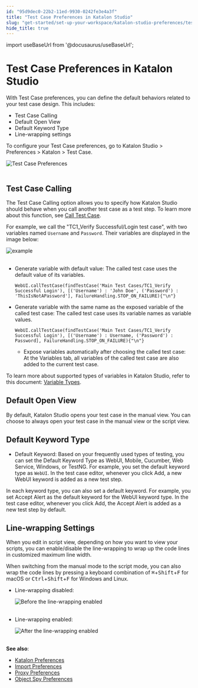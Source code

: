 ```yaml
---
id: "95d9dec0-22b2-11ed-9930-0242fe3e4a3f"
title: "Test Case Preferences in Katalon Studio"
slug: "get-started/set-up-your-workspace/katalon-studio-preferences/test-case-preferences-in-katalon-studio"
hide_title: true
---
```

import useBaseUrl from '@docusaurus/useBaseUrl';


# <a id="id" class="anchor_top_offset"/><a id="ariaid-title1" class="anchor_top_offset"/>Test Case Preferences in <span xmlns="http://www.w3.org/1999/xhtml" className="ph">Katalon Studio</span> 

<p xmlns="http://www.w3.org/1999/xhtml" className="p">With Test Case preferences, you can define the default behaviors   related to your test case design. This includes:</p> 
<ul xmlns="http://www.w3.org/1999/xhtml" className="ul"><li className="li">Test Case Calling</li><li className="li">Default Open View</li><li className="li">Default Keyword Type</li><li className="li">Line-wrapping settings</li></ul> 
<p xmlns="http://www.w3.org/1999/xhtml" className="p">To configure your Test Case preferences, go to <span className="ph">Katalon Studio</span>   &gt; <span className="ph uicontrol">Preferences</span> &gt; <span className="ph uicontrol">Katalon</span> &gt; <span className="ph uicontrol">Test Case</span>.</p> 
<p xmlns="http://www.w3.org/1999/xhtml" className="p">   <img className="image" src={useBaseUrl("https://github.com/katalon-studio/docs-images/raw/master/katalon-studio/docs/test-case-preferences/test-case-preferences.png")} width={700} alt="Test Case Preferences" /><br /><br /> </p> 

## <a id="id_1" class="anchor_top_offset"/>Test Case Calling

<p xmlns="http://www.w3.org/1999/xhtml" className="p">The <span className="ph uicontrol">Test Case Calling</span> option allows you to   specify how Katalon Studio should behave when you call another test   case as a test step. To learn more about this function, see <a className="xref" href="/create-tests/create-test-cases/call-test-case-in-katalon-studio">Call     Test Case</a>.</p> 
<p xmlns="http://www.w3.org/1999/xhtml" className="p">For example, we call the "TC1_Verify Successful/Login test case", with two variables named   <code className="ph codeph">Username</code> and <code className="ph codeph">Password</code>. Their variables   are displayed in the image below:</p> 
<p xmlns="http://www.w3.org/1999/xhtml" className="p">   <img className="image" src={useBaseUrl("https://github.com/katalon-studio/docs-images/raw/master/katalon-studio/docs/test-case-preferences/830-calling-example.png")} width={700} alt="example" /><br /><br /> </p> 
<ul xmlns="http://www.w3.org/1999/xhtml" className="ul"><li className="li">     <p className="p"><span className="ph uicontrol">Generate variable with default value</span>: The       called test case uses the default value of its variables.</p>     <pre className="pre codeblock"><code>WebUI.callTestCase(findTestCase('Main Test Cases/TC1_Verify Successful Login'), [('Username') : 'John Doe', ('Password') : 'ThisIsNotAPassword'], FailureHandling.STOP_ON_FAILURE){"\n"}</code></pre>   </li><li className="li">     <p className="p"><span className="ph uicontrol">Generate variable with the same name as the exposed         variable of the called test case</span>: The called test case       uses its variable names as variable values.</p>     <pre className="pre codeblock"><code>WebUI.callTestCase(findTestCase('Main Test Cases/TC1_Verify Successful Login'), [('Username') : Username, ('Password') : Password], FailureHandling.STOP_ON_FAILURE){"\n"}</code></pre>     <ul className="ul"><li className="li"><span className="ph uicontrol">Expose variables automatically after choosing the           called test case</span>: At the <span className="ph uicontrol">Variables</span> tab,         all variables of the called test case are also added to the current         test case.</li></ul>   </li></ul> 
<p xmlns="http://www.w3.org/1999/xhtml" className="p">To learn more about supported types of variables in Katalon   Studio, refer to this document: <a className="xref" href="/create-tests/data-driven-testing/types-of-variables-in-katalon-studio#id_2">Variable     Types</a>.</p> 
    

## <a id="id_2" class="anchor_top_offset"/>Default Open View

    
      
<p xmlns="http://www.w3.org/1999/xhtml" className="p">By default, Katalon Studio opens your test case in the manual   view. You can choose to always open your test case in the manual   view or the script view.</p> 
    
  

## <a id="id_3" class="anchor_top_offset"/>Default Keyword Type

<ul xmlns="http://www.w3.org/1999/xhtml" className="ul"><li className="li"><span className="ph uicontrol">Default Keyword</span>: Based on your frequently used     types of testing, you can set the <span className="ph uicontrol">Default Keyword       Type</span> as WebUI, Mobile, Cucumber, Web Service, Windows, or     TestNG. For example, you set the default keyword type as     <code className="ph codeph">WebUI</code>. In the test case editor, whenever you click     <span className="ph uicontrol">Add</span>, a new WebUI keyword is added as a new test     step.</li></ul> 
<p xmlns="http://www.w3.org/1999/xhtml" className="p">In each keyword type, you can also set a default keyword. For   example, you set <span className="ph uicontrol">Accept Alert</span> as the default   keyword for the <span className="ph uicontrol">WebUI</span> keyword type. In the test   case editor, whenever you click <span className="ph uicontrol">Add</span>, the   <span className="ph uicontrol">Accept Alert</span> is added as a new test step by   default.</p> 

## <a id="id_4" class="anchor_top_offset"/>Line-wrapping Settings

<p xmlns="http://www.w3.org/1999/xhtml" className="p">When you edit in script view, depending on how you want to view your scripts, you can enable/disable the line-wrapping to wrap up the code lines in customized maximum line width.</p> 
<p xmlns="http://www.w3.org/1999/xhtml" className="p">When switching from the manual mode to the script mode, you can also wrap the code lines by pressing a keyboard combination of <kbd className="ph userinput">⌘</kbd>+<kbd className="ph userinput">Shift</kbd>+<kbd className="ph userinput">F</kbd> for macOS or <kbd className="ph userinput">Ctrl</kbd>+<kbd className="ph userinput">Shift</kbd>+<kbd className="ph userinput">F</kbd> for Windows and Linux.</p> 
<ul xmlns="http://www.w3.org/1999/xhtml" className="ul"><li className="li">     <p className="p">Line-wrapping disabled:</p>     <p className="p"> <img className="image" src={useBaseUrl("https://github.com/katalon-studio/docs-images/raw/master/katalon-studio/docs/test-case-preferences/wrap.png")} alt="Before the line-wrapping enabled" /><br /><br />     </p>   </li><li className="li">     <p className="p">Line-wrapping enabled:</p>     <p className="p"> <img className="image" src={useBaseUrl("https://github.com/katalon-studio/docs-images/raw/master/katalon-studio/docs/test-case-preferences/wrapped.png")} alt="After the line-wrapping enabled" /><br /><br />     </p>   </li></ul> 
<p xmlns="http://www.w3.org/1999/xhtml" className="p"> <strong className="ph b">See also</strong>:</p> 
<ul xmlns="http://www.w3.org/1999/xhtml" className="ul"><li className="li"> <a className="xref" href="/get-started/set-up-your-workspace/katalon-studio-preferences/preferences-in-katalon-studio">Katalon Preferences</a>   </li><li className="li"> <a className="xref" href="/get-started/set-up-your-workspace/katalon-studio-preferences/import-preferences-to-katalon-studio">Import Preferences</a>   </li><li className="li"> <a className="xref" href="/get-started/set-up-your-workspace/katalon-studio-preferences/configure-proxy-preferences-in-katalon-studio">Proxy Preferences</a>   </li><li className="li"> <a className="xref" href="/get-started/set-up-your-workspace/katalon-studio-preferences/object-spy-preferences-in-katalon-studio">Object Spy Preferences</a>   </li></ul> 
